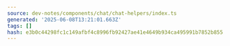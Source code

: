 ```yaml
---
source: dev-notes/components/chat/chat-helpers/index.ts
generated: '2025-06-08T13:21:01.663Z'
tags: []
hash: e3b0c44298fc1c149afbf4c8996fb92427ae41e4649b934ca495991b7852b855
---
```


